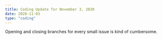 ```yaml
---
title: Coding Update for November 3, 2020
date: 2020-11-03
type: "coding"
---
```


Opening and closing branches for every small issue is kind of cumbersome.